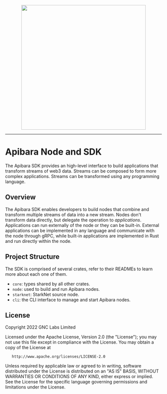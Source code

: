 <p align="center">
    <img width="400" src="https://user-images.githubusercontent.com/282580/176315678-e7ab5a9b-5561-41e4-b314-62f99fd90d2f.png" />
</p>

---

# Apibara Node and SDK

The Apibara SDK provides an high-level interface to build applications that
transform streams of web3 data. Streams can be composed to form more complex
applications. Streams can be transformed using any programming language.


## Overview

The Apibara SDK enables developers to build nodes that combine and transform
multiple streams of data into a new stream. Nodes don't transform data directly,
but delegate the operation to _applications_. Applications can run externally of
the node or they can be built-in. External applications can be implemented in any
language and communicate with the node through gRPC, while built-in applications
are implemented in Rust and run directly within the node.


## Project Structure

The SDK is comprised of several crates, refer to their READMEs to learn
more about each one of them.

 - `core`: types shared by all other crates.
 - `node`: used to build and run Apibara nodes.
 - `starknet`: StarkNet source node.
 - `cli`: the CLI interface to manage and start Apibara nodes.


## License

   Copyright 2022 GNC Labs Limited

   Licensed under the Apache License, Version 2.0 (the "License");
   you may not use this file except in compliance with the License.
   You may obtain a copy of the License at

       http://www.apache.org/licenses/LICENSE-2.0

   Unless required by applicable law or agreed to in writing, software
   distributed under the License is distributed on an "AS IS" BASIS,
   WITHOUT WARRANTIES OR CONDITIONS OF ANY KIND, either express or implied.
   See the License for the specific language governing permissions and
   limitations under the License.
